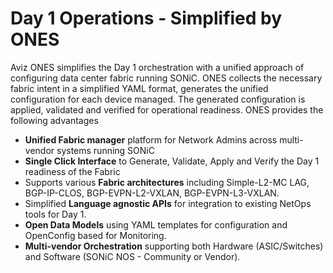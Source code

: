 # <b> Day 1 Operations - Simplified by ONES </b>

Aviz ONES simplifies the Day 1 orchestration with a unified approach of configuring data center fabric running SONiC. ONES collects the necessary fabric intent in a simplified YAML format, generates the unified configuration for each device managed. The generated configuration is applied, validated and verified for operational readiness. ONES provides the following advantages


- **Unified Fabric manager** platform for Network Admins across multi-vendor systems running SONiC
- **Single Click Interface** to Generate, Validate, Apply and Verify the Day 1 readiness of the Fabric
- Supports various **Fabric architectures** including Simple-L2-MC LAG, BGP-IP-CLOS, BGP-EVPN-L2-VXLAN, BGP-EVPN-L3-VXLAN.
- Simplified **Language agnostic APIs** for integration to existing NetOps tools for Day 1.
- **Open Data Models** using YAML templates for configuration and OpenConfig based for Monitoring.
- **Multi-vendor Orchestration** supporting both Hardware (ASIC/Switches) and Software (SONiC NOS - Community or Vendor).
